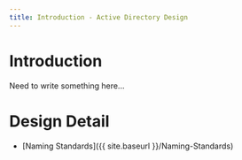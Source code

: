 ```yaml
---
title: Introduction - Active Directory Design
---
```


# Introduction

Need to write something here...


# Design Detail
* [Naming Standards]({{ site.baseurl }}/Naming-Standards)
